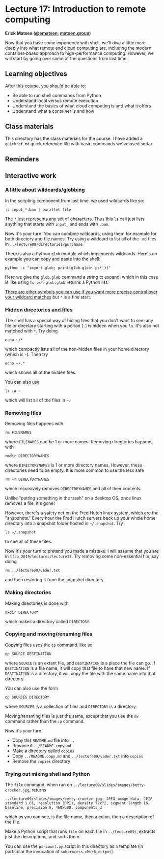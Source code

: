 # Lecture 17: Introduction to remote computing

**Erick Matsen ([@ematsen](https://twitter.com/ematsen), [matsen.group](http://matsen.group))**

Now that you have some experience with shell, we'll dive a little more deeply into what remote and cloud computing are, including the modern container-based approach to high-performance computing.
However, we will start by going over some of the questions from last time.

## Learning objectives

After this course, you should be able to:

- Be able to run shell commands from Python
- Understand local versus remote execution
- Understand the basics of what cloud computing is and what it offers
- Understand what a container is and how

## Class materials

This directory has the class materials for the course.
I have added a `quickref.md` quick reference file with basic commands we've used so far.

## Reminders


## Interactive work

### A little about wildcards/globbing

In the scripting component from last time, we used wildcards like so:

    ls input_*.bam | parallel file

The `*` just represents any set of characters.
Thus this `ls` call just lists anything that starts with `input_` and ends with `.bam`.

Now it's your turn.
You can combine wildcards, using them for example for both directory and file names.
Try using a wildcard to list all of the `.md` files in `../lecture09/directories/purchase`.

There is also a Python `glob` module which implements wildcards.
Here's an example you can copy and paste into the shell:

    python -c "import glob; print(glob.glob('ps*'))"

Here we give the `glob.glob` command a string to expand, which in this case is like using `ls ps*`.
`glob.glob` returns a Python list.

[There are other symbols you can use if you want more precise control over your wildcard matches](http://www.linfo.org/wildcard.html) but `*` is a fine start.


### Hidden directories and files

The shell has a special way of hiding files that you don't want to see: any file or directory starting with a period (`.`) is hidden when you `ls`.
It's also not matched with `*`.
Try doing

    echo ~/*

which compactly lists all of the non-hidden files in your home directory (which is `~`).
Then try

    echo ~/.*

which shows all of the hidden files.

You can also use

    ls -a ~

which will list all of the files in `~`.


### Removing files

Removing files happens with

    rm FILENAMES

where `FILENAMES` can be 1 or more names.
Removing directories happens with

    rmdir DIRECTORYNAMES

where `DIRECTORYNAMES` is 1 or more directory names.
However, these directories need to be empty.
It is more common to use the less safe

    rm -r DIRECTORYNAMES

which recursively removes `DIRECTORYNAMES` and all of their contents.

Unlike "putting something in the trash" on a desktop OS, once linux removes a file, it's gone!

However, there's a safety net on the Fred Hutch linux system, which are the "snapshots."
Every hour the Fred Hutch servers back up your whole home directory into a snapshot folder hosted in `~/.snapshot`.
Try

    ls ~/.snapshot

to see all of these files.

Now it's your turn to pretend you made a mistake.
I will assume that you are in `tfcb_2019/lectures/lecture17`.
Try removing some non-essential file, say doing

    rm ../lecture09/vader.txt

and then restoring it from the snapshot directory.


### Making directories

Making directories is done with

    mkdir DIRECTORY

which makes a directory called `DIRECTORY`.


### Copying and moving/renaming files

Copying files uses the `cp` command, like so

    cp SOURCE DESTINATION

where `SOURCE` is an extant file, and `DESTINATION` is a place the file can go.
If `DESTINATION` is a file name, it will copy that file to have that new name.
If `DESTINATION` is a directory, it will copy the file with the same name into that directory.

You can also use the form

    cp SOURCES DIRECTORY

where `SOURCES` is a collection of files and `DIRECTORY` is a directory.

Moving/renaming files is just the same, except that you use the `mv` command rather than the `cp` command.

Now it's your turn.

* Copy this `README.md` file into `..`
* Rename it `../README.copy.md`
* Make a directory called `copies`
* Copy `../README.copy.md` and `../lecture09/vader.txt` into `copies`
* Remove the `copies` directory


### Trying out mixing shell and Python

The `file` command, when run on `../lecture09/slides/images/betty-crocker.jpg`, returns

    ../lecture09/slides/images/betty-crocker.jpg: JPEG image data, JFIF standard 1.01, resolution (DPI), density 72x72, segment length 16, baseline, precision 8, 460x600, components 3

which as you can see, is the file name, then a colon, then a description of the file.

Make a Python script that runs `file` on each file in `../lecture09/`, extracts just the descriptions, and sorts them.

You can use the `ps-count.py` script in this directory as a template (in particular the invocation of `subprocess.check_output`).
